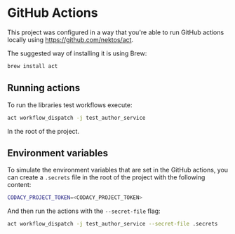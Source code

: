 # GitHub Actions

This project was configured in a way that you're able to run GitHub actions locally using https://github.com/nektos/act.

The suggested way of installing it is using Brew:

```bash
brew install act
```

## Running actions

To run the libraries test workflows execute:

```bash
act workflow_dispatch -j test_author_service
```

In the root of the project.

## Environment variables

To simulate the environment variables that are set in the GitHub actions, 
you can create a `.secrets` file in the root of the project with the following content:

```bash
CODACY_PROJECT_TOKEN=<CODACY_PROJECT_TOKEN>
```

And then run the actions with the `--secret-file` flag:

```bash
act workflow_dispatch -j test_author_service --secret-file .secrets
```